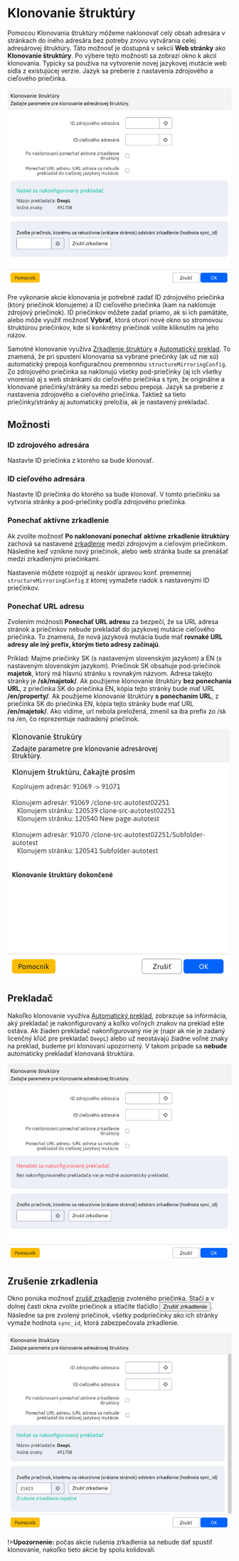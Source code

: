 # Klonovanie štruktúry

Pomocou Klonovania štruktúry môžeme naklonovať celý obsah adresára v stránkach do iného adresára bez potreby znovu vytvárania celej adresárovej štruktúry. Táto možnosť je dostupná v sekcií **Web stránky** ako **Klonovanie štruktúry**. Po výbere tejto možnosti sa zobrazí okno k akcií klonovania. Typicky sa používa na vytvorenie novej jazykovej mutácie web sídla z existujúcej verzie. Jazyk sa preberie z nastavenia zdrojového a cieľového priečinka.

![](clone_structure_set_translator.png)

Pre vykonanie akcie klonovania je potrebné zadať ID zdrojového priečinka (ktorý priečinok klonujeme) a ID cieľového priečinka (kam na naklonuje zdrojový priečinok). ID priečinkov môžete zadať priamo, ak si ich pamätáte, alebo môže využiť možnosť **Vybrať**, ktorá otvorí nové okno so stromovou štruktúrou priečinkov, kde si konkrétny priečinok volíte kliknutím na jeho názov.

Samotné klonovanie využíva [Zrkadlenie štruktúry](../docmirroring/README.md) a [Automatický preklad](../../../admin/setup/translation.md). To znamená, že pri spustení klonovania sa vybrané priečinky (ak už nie sú) automatický prepoja konfiguračnou premennou ```structureMirroringConfig```. Zo zdrojového priečinka sa naklonujú všetky pod-priečinky (aj ich všetky vnorenia) aj s web stránkami do cieľového priečinka s tým, že originálne a klonované priečinky/stránky sa medzi sebou prepoja. Jazyk sa preberie z nastavenia zdrojového a cieľového priečinka. Taktiež sa tieto priečinky/stránky aj automatický preložia, ak je nastavený prekladač.

## Možnosti

### ID zdrojového adresára

Nastavte ID priečinka z ktorého sa bude klonovať.

### ID cieľového adresára

Nastavte ID priečinka do ktorého sa bude klonovať. V tomto priečinku sa vytvoria stránky a pod-priečinky podľa zdrojového priečinka.

### Ponechať aktívne zrkadlenie

Ak zvolíte možnosť **Po naklonovaní ponechať aktívne zrkadlenie štruktúry** zachová sa nastavené [zrkadlenie](../docmirroring/README.md) medzi zdrojovým a cieľovým priečinkom. Následne keď vznikne nový priečinok, alebo web stránka bude sa prenášať medzi zrkadlenými priečinkami.

Nastavenie môžete rozpojiť aj neskôr úpravou konf. premennej `structureMirroringConfig` z ktorej vymažete riadok s nastavenými ID priečinkov.

### Ponechať URL adresu

Zvolením možnosti **Ponechať URL adresu** za bezpečí, že sa URL adresa stránok a priečinkov nebude prekladať do jazykovej mutácie cieľového priečinka. To znamená, že nová jazyková mutácia bude mať **rovnaké URL adresy ale iný prefix, ktorým tieto adresy začínajú**.

Príklad:
Majme priečinky SK (s nastaveným slovenským jazykom) a EN (s nastaveným slovenským jazykom).
Priečinok SK obsahuje pod-priečinok **majetok**, ktorý má hlavnú stránku s rovnakým názvom. Adresa takejto stránky je **/sk/majetok/**.
Ak použijeme klonovanie štruktúry **bez ponechania URL**, z priečinka SK do priečinka EN, kópia tejto stránky bude mať URL **/en/property/**.
Ak použijeme klonovanie štruktúry **s ponechaním URL**, z priečinka SK do priečinka EN, kópia tejto stránky bude mať URL **/en/majetok/**. Ako vidíme, url nebola preložená, zmenil sa iba prefix zo /sk na /en, čo reprezentuje nadradený priečinok.

![](clone_structure_result.png)

## Prekladač

Nakoľko klonovanie využíva [Automatický preklad](../../../admin/setup/translation.md), zobrazuje sa informácia, aký prekladač je nakonfigurovaný a koľko voľných znakov na preklad ešte ostáva. Ak žiaden prekladač nakonfigurovaný nie je (napr ak nie je zadaný licenčný kľúč pre prekladač `DeepL`) alebo už neostávajú žiadne voľné znaky na preklad, budeme pri klonovaní upozornený. V takom prípade sa **nebude** automaticky prekladať klonovaná štruktúra.

![](clone_structure_no_set_translator.png)

## Zrušenie zrkadlenia

Okno ponúka možnosť [zrušiť zrkadlenie](../docmirroring/README.md) zvoleného priečinka. Stačí a v dolnej časti okna zvolíte priečinok a stlačíte tlačidlo <button class="btn btn-sm btn-outline-secondary" type="button">Zrušiť zrkadlenie</button>. Následne sa pre zvolený priečinok, všetky podpriečinky ako ich stránky vymaže hodnota `sync_id`, ktorá zabezpečovala zrkadlenie.

![](clone_structure_undo_sync.png)

!>**Upozornenie:** počas akcie rušenia zrkadlenia sa nebude dať spustiť klonovanie, nakoľko tieto akcie by spolu kolidovali.